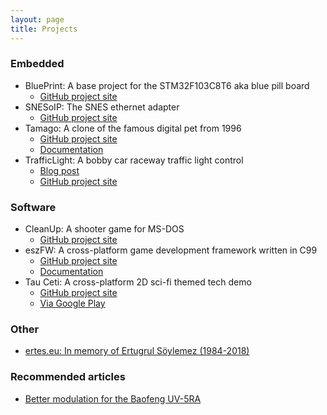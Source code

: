```yaml
---
layout: page
title: Projects
---
```


### Embedded

* BluePrint: A base project for the STM32F103C8T6 aka blue pill board
  * [GitHub project site](https://github.com/mupfelofen-de/BluePrint)
* SNESoIP: The SNES ethernet adapter
  * [GitHub project site](https://github.com/mupfelofen-de/SNESoIP)
* Tamago: A clone of the famous digital pet from 1996
  * [GitHub project site](https://github.com/mupfelofen-de/Tamago)
  * [Documentation](https://docs.dailyhack.eu/tamago/)
* TrafficLight: A bobby car raceway traffic light control
  * [Blog post](/blog/upgrading-a-bobby-car-raceway.html)
  * [GitHub project site](https://github.com/mupfelofen-de/TrafficLight)

### Software

* CleanUp: A shooter game for MS-DOS
  * [GitHub project site](https://github.com/mupfelofen-de/CleanUp)
* eszFW: A cross-platform game development framework written in C99
  * [GitHub project site](https://github.com/mupfelofen-de/eszFW)
  * [Documentation](https://eszfw.de/)
* Tau Ceti: A cross-platform 2D sci-fi themed tech demo
  * [GitHub project site](https://github.com/mupfelofen-de/TauCeti)
  * [Via Google Play](https://play.google.com/store/apps/details?id=de.mupfelofen.TauCeti)

### Other
  * [ertes.eu: In memory of Ertugrul Söylemez (1984-2018)](https://ertes.eu)

### Recommended articles
  * [Better modulation for the Baofeng UV-5RA](https://rolfje.wordpress.com/2015/05/10/better-modulation-for-the-baofeng-uv-5ra/)
